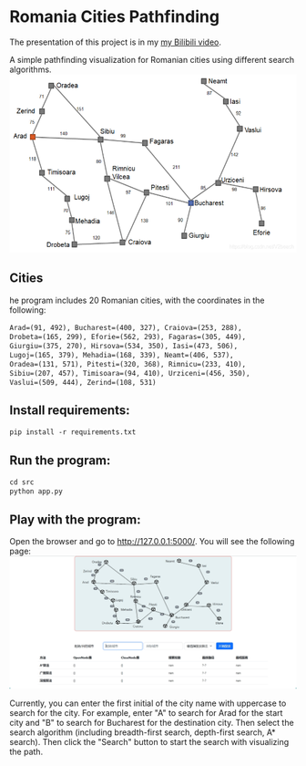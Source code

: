 # Romania Cities Pathfinding
The presentation of this project is in my [my Bilibili video](https://www.bilibili.com/video/BV1iG411u7mH/?spm_id_from=333.999.0.0).

A simple pathfinding visualization for Romanian cities using different search algorithms.
![Romania Cities Map](map.png)
## Cities
he program includes 20 Romanian cities, with the coordinates in the following:
```
Arad=(91, 492), Bucharest=(400, 327), Craiova=(253, 288),
Drobeta=(165, 299), Eforie=(562, 293), Fagaras=(305, 449),
Giurgiu=(375, 270), Hirsova=(534, 350), Iasi=(473, 506),
Lugoj=(165, 379), Mehadia=(168, 339), Neamt=(406, 537),
Oradea=(131, 571), Pitesti=(320, 368), Rimnicu=(233, 410),
Sibiu=(207, 457), Timisoara=(94, 410), Urziceni=(456, 350),
Vaslui=(509, 444), Zerind=(108, 531)
```

## Install requirements:
```
pip install -r requirements.txt
```

## Run the program:
```
cd src
python app.py
```

## Play with the program:
Open the browser and go to http://127.0.0.1:5000/. You will see the following page:
![Program Interface](program_interface.png)

Currently, you can enter the first initial of the city name with uppercase to search for the city. For example, enter "A" to search for Arad for the start city and "B" to search for Bucharest for the destination city. Then select the search algorithm (including breadth-first search, depth-first search, A* search). Then click the "Search" button to start the search with visualizing the path.
